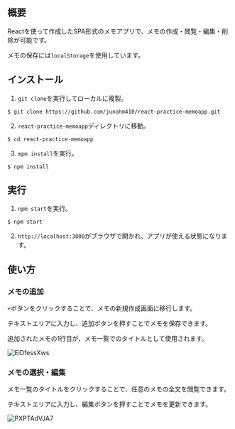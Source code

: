 ##  概要
Reactを使って作成したSPA形式のメモアプリで、メモの作成・閲覧・編集・削除が可能です。

メモの保存には`localStorage`を使用しています。

## インストール
1. `git clone`を実行してローカルに複製。
```
$ git clone https://github.com/junohm410/react-practice-memoapp.git
```

2. `react-practice-memoapp`ディレクトリに移動。

```
$ cd react-practice-memoapp
```

3. `mpm install`を実行。
```
$ npm install
```

## 実行
1. `npm start`を実行。
```
$ npm start
```

2. `http://localhost:3000`がブラウザで開かれ、アプリが使える状態になります。

## 使い方
### メモの追加
`+`ボタンをクリックすることで、メモの新規作成画面に移行します。

テキストエリアに入力し、追加ボタンを押すことでメモを保存できます。

追加されたメモの1行目が、メモ一覧でのタイトルとして使用されます。

![EiDfessXws](https://github.com/junohm410/react-practice-memoapp/assets/128765400/ec07efcb-78c2-4c5d-a147-e919010de053)

### メモの選択・編集
メモ一覧のタイトルをクリックすることで、任意のメモの全文を閲覧できます。

テキストエリアに入力し、編集ボタンを押すことでメモを更新できます。

![PXPTAdVJA7](https://github.com/junohm410/react-practice-memoapp/assets/128765400/5ac7f0cf-3b08-49fe-b253-ba4bb61ada54)
